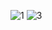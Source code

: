 ![1][2]
![3][4] 

[1]: screenshot/Screenshot_2021-06-02_14-01-37.png
[2]: screenshot/Screenshot_2021-06-02_14-01-49.png
[3]: screenshot/Screenshot_2021-06-02_14-01-58.png
[4]: screenshot/Screenshot_2021-06-02_14-02-11.png
